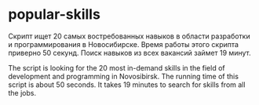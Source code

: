 # popular-skills
Скрипт ищет 20 самых востребованных навыков в области разработки и программирования в Новосибирске.
Время работы этого скрипта приверно 50 секунд.
Поиск навыков из всех вакансий займет 19 минут.

The script is looking for the 20 most in-demand skills in the field of development and programming in Novosibirsk.
The running time of this script is about 50 seconds.
It takes 19 minutes to search for skills from all the jobs.
